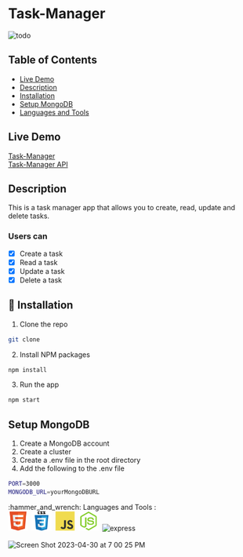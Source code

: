 # Task-Manager
![todo](https://user-images.githubusercontent.com/53094729/235393003-3af7a5e8-d67d-40a0-8ca2-bd066cbbe7b3.gif)

## Table of Contents
- [Live Demo](#live-demo)
- [Description](#description)
- [Installation](#installation)
- [Setup MongoDB](#setup-mongodb)
- [Languages and Tools](#languages-and-tools)

## Live Demo
[Task-Manager](https://task-manager-l5n9.onrender.com/)
<br />
[Task-Manager API](https://task-manager-l5n9.onrender.com/api/v1/tasks)


## Description
This is a task manager app that allows you to create, read, update and delete tasks.

### Users can
- [x] Create a task
- [x] Read a task
- [x] Update a task
- [x] Delete a task

## 📁 Installation
1. Clone the repo
```sh
git clone
```
2. Install NPM packages
```sh
npm install
```
3. Run the app
```sh
npm start
```

## Setup MongoDB
1. Create a MongoDB account
2. Create a cluster
3. Create a .env file in the root directory
4. Add the following to the .env file
```sh
PORT=3000
MONGODB_URL=yourMongoDBURL
```

<div>
:hammer_and_wrench: Languages and Tools : <br />
<img src="https://github.com/devicons/devicon/blob/master/icons/html5/html5-original.svg"width="40" height="40"/>&nbsp;
<img src="https://github.com/devicons/devicon/blob/master/icons/css3/css3-original-wordmark.svg"width="40" height="40"/>&nbsp;
<img src="https://github.com/devicons/devicon/blob/master/icons/javascript/javascript-original.svg"width="40" height="40"/>&nbsp;
<img src="https://github.com/devicons/devicon/blob/master/icons/nodejs/nodejs-original.svg"width="40" height="40"/>&nbsp;
<img src="https://ih1.redbubble.net/image.438908244.6144/st,small,507x507-pad,600x600,f8f8f8.u2.jpg" alt="express" width="40" height="40"/>&nbsp;
</div> <br />

<img width="1378" alt="Screen Shot 2023-04-30 at 7 00 25 PM" src="https://user-images.githubusercontent.com/53094729/235390701-130e7478-cd4e-44fa-a527-037f15141eaf.png">
